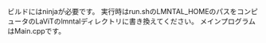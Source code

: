 ビルドにはninjaが必要です。
実行時はrun.shのLMNTAL_HOMEのパスをコンピュータのLaViTのlmntalディレクトリに書き換えてください。
メインプログラムはMain.cppです。
